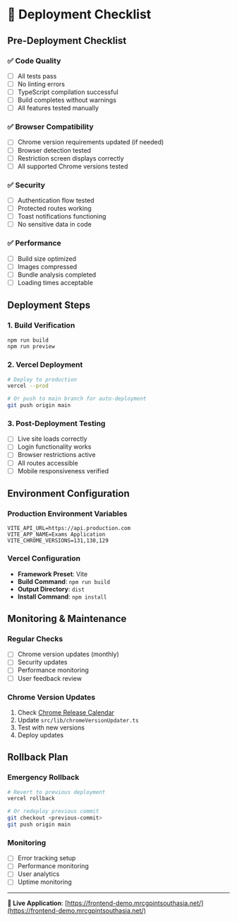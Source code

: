 # 🚀 Deployment Checklist

## Pre-Deployment Checklist

### ✅ Code Quality
- [ ] All tests pass
- [ ] No linting errors
- [ ] TypeScript compilation successful
- [ ] Build completes without warnings
- [ ] All features tested manually

### ✅ Browser Compatibility
- [ ] Chrome version requirements updated (if needed)
- [ ] Browser detection tested
- [ ] Restriction screen displays correctly
- [ ] All supported Chrome versions tested

### ✅ Security
- [ ] Authentication flow tested
- [ ] Protected routes working
- [ ] Toast notifications functioning
- [ ] No sensitive data in code

### ✅ Performance
- [ ] Build size optimized
- [ ] Images compressed
- [ ] Bundle analysis completed
- [ ] Loading times acceptable

## Deployment Steps

### 1. Build Verification
```bash
npm run build
npm run preview
```

### 2. Vercel Deployment
```bash
# Deploy to production
vercel --prod

# Or push to main branch for auto-deployment
git push origin main
```

### 3. Post-Deployment Testing
- [ ] Live site loads correctly
- [ ] Login functionality works
- [ ] Browser restrictions active
- [ ] All routes accessible
- [ ] Mobile responsiveness verified

## Environment Configuration

### Production Environment Variables
```env
VITE_API_URL=https://api.production.com
VITE_APP_NAME=Exams Application
VITE_CHROME_VERSIONS=131,130,129
```

### Vercel Configuration
- **Framework Preset**: Vite
- **Build Command**: `npm run build`
- **Output Directory**: `dist`
- **Install Command**: `npm install`

## Monitoring & Maintenance

### Regular Checks
- [ ] Chrome version updates (monthly)
- [ ] Security updates
- [ ] Performance monitoring
- [ ] User feedback review

### Chrome Version Updates
1. Check [Chrome Release Calendar](https://www.chromium.org/developers/calendar)
2. Update `src/lib/chromeVersionUpdater.ts`
3. Test with new versions
4. Deploy updates

## Rollback Plan

### Emergency Rollback
```bash
# Revert to previous deployment
vercel rollback

# Or redeploy previous commit
git checkout <previous-commit>
git push origin main
```

### Monitoring
- [ ] Error tracking setup
- [ ] Performance monitoring
- [ ] User analytics
- [ ] Uptime monitoring

---

**🔗 Live Application**: [https://frontend-demo.mrcgpintsouthasia.net/](https://frontend-demo.mrcgpintsouthasia.net/)
